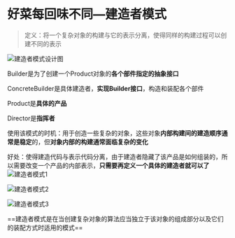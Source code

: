 # 好菜每回味不同—建造者模式

> 定义：将一个复杂对象的构建与它的表示分离，使得同样的构建过程可以创建不同的表示

![建造者模式设计图](picture/第十三章/建造者模式设计图.png)

Builder是为了创建一个Product对象的**各个部件指定的抽象接口**

ConcreteBuilder是具体建造者，**实现Builder接口**，构造和装配各个部件

Product是**具体的产品**

Director是**指挥者**

使用该模式的时机：用于创造一些复杂的对象，这些对象**内部构建间的建造顺序通常是稳定**的，但**对象内部的构建通常面临复杂的变化**

好处：使得建造代码与表示代码分离，由于建造者隐藏了该产品是如何组装的，所以需要改变一个产品的内部表示，**只需要再定义一个具体的建造者就可以了**![建造者模式1](picture/第十三章/建造者模式1.png)

![建造者模式2](picture/第十三章/建造者模式2.png)

![建造者模式3](picture/第十三章/建造者模式3.png)

==建造者模式是在当创建复杂对象的算法应当独立于该对象的组成部分以及它们的装配方式时适用的模式==